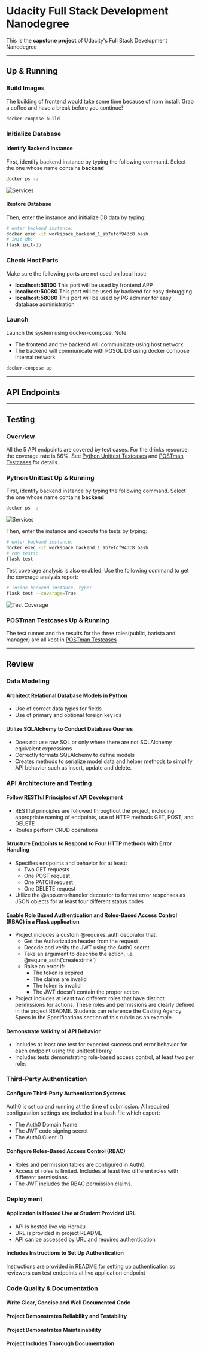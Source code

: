 # Udacity Full Stack Development Nanodegree

This is the **capstone project** of Udacity's Full Stack Development Nanodegree

---

## Up & Running

### Build Images

The building of frontend would take some time because of npm install. Grab a coffee and have a break before you continue!

```bash
docker-compose build
```

### Initialize Database

#### Identify Backend Instance

First, identify backend instance by typing the following command. Select the one whose name contains **backend**

```bash
docker ps -a
```

<img src="doc/services.png" alt="Services"/>

#### Restore Database

Then, enter the instance and initialize DB data by typing:

```bash
# enter backend instance:
docker exec -it workspace_backend_1_ab7efdf943c8 bash
# init db:
flask init-db
```

### Check Host Ports

Make sure the following ports are not used on local host:
* **localhost:58100** This port will be used by frontend APP
* **localhost:50080** This port will be used by backend for easy debugging
* **localhost:58080** This port will be used by PG adminer for easy database administration

### Launch

Launch the system using docker-compose. Note: 

* The frontend and the backend will communicate using host network
* The backend will communicate with PGSQL DB using docker compose internal network

```bash
docker-compose up
```

---

## API Endpoints



---

## Testing

### Overview

All the 5 API endpoints are covered by test cases. For the drinks resource, the coverage rate is 86%. See [Python Unittest Testcases](workspace/backend/tests) and [POSTman Testcases](workspace/backend/tests/postman) for details.

### Python Unittest Up & Running

First, identify backend instance by typing the following command. Select the one whose name contains **backend**

```bash
docker ps -a
```

<img src="doc/services.png" alt="Services"/>

Then, enter the instance and execute the tests by typing:

```bash
# enter backend instance:
docker exec -it workspace_backend_1_ab7efdf943c8 bash
# run tests:
flask test
```

Test coverage analysis is also enabled. Use the following command to get the coverage analysis report:
```bash
# inside backend instance, type:
flask test --coverage=True
```

<img src="doc/test-coverage.png" alt="Test Coverage"/>

### POSTman Testcases Up & Running

The test runner and the results for the three roles(public, barista and manager) are all kept in [POSTman Testcases](workspace/backend/tests/postman)

---

## Review

### Data Modeling

#### Architect Relational Database Models in Python

* Use of correct data types for fields
* Use of primary and optional foreign key ids

#### Utilize SQLAlchemy to Conduct Database Queries

* Does not use raw SQL or only where there are not SQLAlchemy equivalent expressions
* Correctly formats SQLAlchemy to define models
* Creates methods to serialize model data and helper methods to simplify API behavior such as insert, update and delete.

### API Architecture and Testing

#### Follow RESTful Principles of API Development

* RESTful principles are followed throughout the project, including appropriate naming of endpoints, use of HTTP methods GET, POST, and DELETE
* Routes perform CRUD operations

#### Structure Endpoints to Respond to Four HTTP methods with Error Handling

* Specifies endpoints and behavior for at least:
    - Two GET requests
    - One POST request
    - One PATCH request
    - One DELETE request
* Utilize the @app.errorhandler decorator to format error responses as JSON objects for at least four different status codes

#### Enable Role Based Authentication and Roles-Based Access Control (RBAC) in a Flask application

* Project includes a custom @requires_auth decorator that:
    * Get the Authorization header from the request
    * Decode and verify the JWT using the Auth0 secret
    * Take an argument to describe the action, i.e. @require_auth(‘create:drink’)
    * Raise an error if:
        - The token is expired
        - The claims are invalid
        - The token is invalid
        - The JWT doesn’t contain the proper action
* Project includes at least two different roles that have distinct permissions for actions. These roles and permissions are clearly defined in the project README. Students can reference the Casting Agency Specs in the Specifications section of this rubric as an example.

#### Demonstrate Validity of API Behavior

* Includes at least one test for expected success and error behavior for each endpoint using the unittest library
* Includes tests demonstrating role-based access control, at least two per role.

### Third-Party Authentication

#### Configure Third-Party Authentication Systems

Auth0 is set up and running at the time of submission. All required configuration settings are included in a bash file which export:

- The Auth0 Domain Name
- The JWT code signing secret
- The Auth0 Client ID

#### Configure Roles-Based Access Control (RBAC)

* Roles and permission tables are configured in Auth0.
* Access of roles is limited. Includes at least two different roles with different permissions.
* The JWT includes the RBAC permission claims.

### Deployment

#### Application is Hosted Live at Student Provided URL

* API is hosted live via Heroku
* URL is provided in project README
* API can be accessed by URL and requires authentication

#### Includes Instructions to Set Up Authentication

Instructions are provided in README for setting up authentication so reviewers can test endpoints at live application endpoint

### Code Quality & Documentation

#### Write Clear, Concise and Well Documented Code

#### Project Demonstrates Reliability and Testability

#### Project Demonstrates Maintainability

#### Project Includes Thorough Documentation


